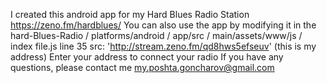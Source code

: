 I created this android app for my Hard Blues Radio Station https://zeno.fm/hardblues/
You can also use the app by modifying it in the hard-Blues-Radio / platforms/android / app/src / main/assets/www/js / index file.js line 35 
src: 'http://stream.zeno.fm/qd8hws5efseuv' (this is my address)
Enter your address to connect your radio
If you have any questions, please contact me  my.poshta.goncharov@gmail.com

